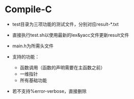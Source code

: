 # Compile-C

* test目录为三项功能的测试文件，分别对应result-*.txt

* 直接执行test.sh以使用最新的lex&yacc文件更新result文件

* main.h为所需头文件

* 支持的功能：
  * 函数调用（函数的声明需要在主函数之前）
  * 一维指针
  * 所有基础功能

* 若不支持%error-verbose，直接删除

